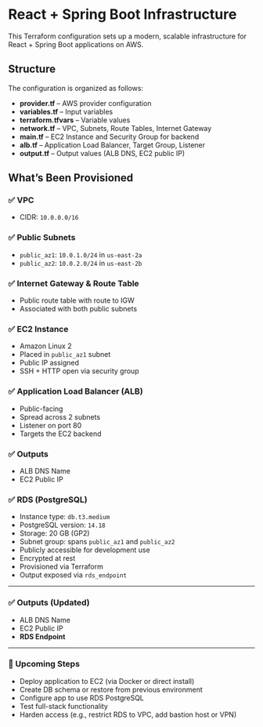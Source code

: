 # React + Spring Boot Infrastructure

This Terraform configuration sets up a modern, scalable infrastructure for React + Spring Boot applications on AWS.

## Structure

The configuration is organized as follows:

- **provider.tf** – AWS provider configuration
- **variables.tf** – Input variables
- **terraform.tfvars** – Variable values
- **network.tf** – VPC, Subnets, Route Tables, Internet Gateway
- **main.tf** – EC2 Instance and Security Group for backend
- **alb.tf** – Application Load Balancer, Target Group, Listener
- **output.tf** – Output values (ALB DNS, EC2 public IP)

## What’s Been Provisioned

### ✅ VPC
- CIDR: `10.0.0.0/16`

### ✅ Public Subnets
- `public_az1`: `10.0.1.0/24` in `us-east-2a`
- `public_az2`: `10.0.2.0/24` in `us-east-2b`

### ✅ Internet Gateway & Route Table
- Public route table with route to IGW
- Associated with both public subnets

### ✅ EC2 Instance
- Amazon Linux 2
- Placed in `public_az1` subnet
- Public IP assigned
- SSH + HTTP open via security group

### ✅ Application Load Balancer (ALB)
- Public-facing
- Spread across 2 subnets
- Listener on port 80
- Targets the EC2 backend

### ✅ Outputs
- ALB DNS Name
- EC2 Public IP

### ✅ RDS (PostgreSQL)
- Instance type: `db.t3.medium`
- PostgreSQL version: `14.18`
- Storage: 20 GB (GP2)
- Subnet group: spans `public_az1` and `public_az2`
- Publicly accessible for development use
- Encrypted at rest
- Provisioned via Terraform
- Output exposed via `rds_endpoint`

---

### ✅ Outputs (Updated)
- ALB DNS Name
- EC2 Public IP
- **RDS Endpoint**

---

### 🚧 Upcoming Steps
- Deploy application to EC2 (via Docker or direct install)
- Create DB schema or restore from previous environment
- Configure app to use RDS PostgreSQL
- Test full-stack functionality
- Harden access (e.g., restrict RDS to VPC, add bastion host or VPN)
